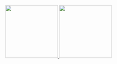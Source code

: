 <p align="center">
  <a href="https://github.com/GoodM4ven">
    <picture>
      <source
        srcset="https://github-readme-stats.vercel.app/api/top-langs/?username=GoodM4ven&layout=compact&theme=dark&hide_border=true&hide_title=true"
        media="(prefers-color-scheme: dark)"
      />
      <source
        srcset="https://github-readme-stats.vercel.app/api/top-langs/?username=GoodM4ven&layout=compact&hide_border=true&hide_title=true"
        media="(prefers-color-scheme: light), (prefers-color-scheme: no-preference)"
      />
      <img
        height="165em"
        src="https://github-readme-stats.vercel.app/api/top-langs/?username=GoodM4ven&layout=compact&hide_border=true&hide_title=true"
      />
    </picture>
  </a>
  <a href="https://github.com/GoodM4ven">
    <picture>
      <source
        srcset="https://github-readme-stats.vercel.app/api?username=GoodM4ven&show_icons=true&theme=dark&hide_border=true&hide_title=true"
        media="(prefers-color-scheme: dark)"
      />
      <source
        srcset="https://github-readme-stats.vercel.app/api?username=GoodM4ven&show_icons=true&hide_border=true&hide_title=true"
        media="(prefers-color-scheme: light), (prefers-color-scheme: no-preference)"
      />
      <img
        height="165em"
        src="https://github-readme-stats.vercel.app/api?username=GoodM4ven&show_icons=true&hide_border=true&hide_title=true"
      />
    </picture>
  </a>
</p>
